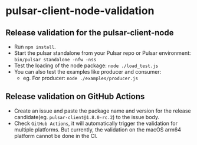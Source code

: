 # pulsar-client-node-validation

## Release validation for the pulsar-client-node

* Run `npm install`.
* Start the pulsar standalone from your Pulsar repo or Pulsar environment: `bin/pulsar standalone -nfw -nss`
* Test the loading of the node package: `node ./load_test.js`
* You can also test the examples like producer and consumer:
  * eg. For producer: `node ./examples/producer.js`

## Release validation on GitHub Actions

* Create an issue and paste the package name and version for the release candidate(eg. `pulsar-client@1.8.0-rc.2`) to the issue body.
* Check `GitHub Actions`, it will automatically trigger the validation for multiple platforms. But currently, the validation on the macOS arm64 platform cannot be done in the CI.

